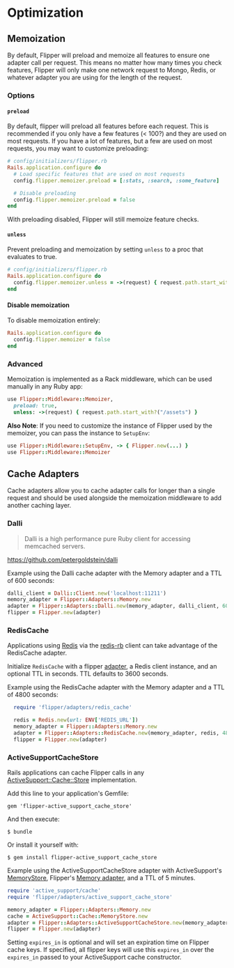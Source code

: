 # Optimization

## Memoization

By default, Flipper will preload and memoize all features to ensure one adapter call per request. This means no matter how many times you check features, Flipper will only make one network request to Mongo, Redis, or whatever adapter you are using for the length of the request.

### Options

#### `preload`

By default, flipper will preload all features before each request. This is recommended if you only have a few features (< 100?) and they are used on most requests. If you have a lot of features, but a few are used on most requests, you may want to customize preloading:

```ruby
# config/initializers/flipper.rb
Rails.application.configure do
  # Load specific features that are used on most requests
  config.flipper.memoizer.preload = [:stats, :search, :some_feature]

  # Disable preloading
  config.flipper.memoizer.preload = false
end
```

With preloading disabled, Flipper will still memoize feature checks.

#### `unless`

Prevent preloading and memoization by setting `unless` to a proc that evaluates to true.

```ruby
# config/initializers/flipper.rb
Rails.application.configure do
  config.flipper.memoizer.unless = ->(request) { request.path.start_with?("/assets") }
end
```

#### Disable memoization

To disable memoization entirely:

```ruby
Rails.application.configure do
  config.flipper.memoizer = false
end
```

### Advanced

Memoization is implemented as a Rack middleware, which can be used manually in any Ruby app:

```ruby
use Flipper::Middleware::Memoizer,
  preload: true,
  unless: ->(request) { request.path.start_with?("/assets") }
```

**Also Note**: If you need to customize the instance of Flipper used by the memoizer, you can pass the instance to `SetupEnv`:

```ruby
use Flipper::Middleware::SetupEnv, -> { Flipper.new(...) }
use Flipper::Middleware::Memoizer
```

## Cache Adapters

Cache adapters allow you to cache adapter calls for longer than a single request and should be used alongside the memoization middleware to add another caching layer.

### Dalli

> Dalli is a high performance pure Ruby client for accessing memcached servers.

https://github.com/petergoldstein/dalli

Example using the Dalli cache adapter with the Memory adapter and a TTL of 600 seconds:

```ruby
dalli_client = Dalli::Client.new('localhost:11211')
memory_adapter = Flipper::Adapters::Memory.new
adapter = Flipper::Adapters::Dalli.new(memory_adapter, dalli_client, 600)
flipper = Flipper.new(adapter)
```
### RedisCache

Applications using [Redis](https://redis.io/) via the [redis-rb](https://github.com/redis/redis-rb) client can take advantage of the RedisCache adapter.

Initialize `RedisCache`  with a flipper [adapter](https://github.com/jnunemaker/flipper/blob/master/docs/Adapters.md), a Redis client instance, and an optional TTL in seconds. TTL defaults to 3600 seconds.

Example using the RedisCache adapter with the Memory adapter and a TTL of 4800 seconds:

```ruby
  require 'flipper/adapters/redis_cache'

  redis = Redis.new(url: ENV['REDIS_URL'])
  memory_adapter = Flipper::Adapters::Memory.new
  adapter = Flipper::Adapters::RedisCache.new(memory_adapter, redis, 4800)
  flipper = Flipper.new(adapter)
```

### ActiveSupportCacheStore

Rails applications can cache Flipper calls in any [ActiveSupport::Cache::Store](http://api.rubyonrails.org/classes/ActiveSupport/Cache/Store.html) implementation.

Add this line to your application's Gemfile:

    gem 'flipper-active_support_cache_store'

And then execute:

    $ bundle

Or install it yourself with:

    $ gem install flipper-active_support_cache_store

Example using the ActiveSupportCacheStore adapter with ActiveSupport's [MemoryStore](http://api.rubyonrails.org/classes/ActiveSupport/Cache/MemoryStore.html), Flipper's [Memory adapter](https://github.com/jnunemaker/flipper/blob/master/lib/flipper/adapters/memory.rb), and a TTL of 5 minutes.

```ruby
require 'active_support/cache'
require 'flipper/adapters/active_support_cache_store'

memory_adapter = Flipper::Adapters::Memory.new
cache = ActiveSupport::Cache::MemoryStore.new
adapter = Flipper::Adapters::ActiveSupportCacheStore.new(memory_adapter, cache, expires_in: 5.minutes)
flipper = Flipper.new(adapter)
```

Setting `expires_in` is optional and will set an expiration time on Flipper cache keys.  If specified, all flipper keys will use this `expires_in` over the `expires_in` passed to your ActiveSupport cache constructor.
